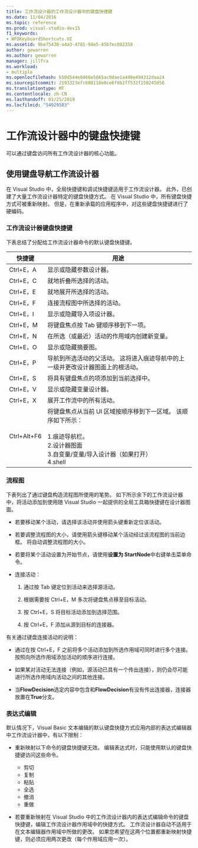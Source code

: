```yaml
---
title: 工作流设计器的工作流设计器中的键盘快捷键
ms.date: 11/04/2016
ms.topic: reference
ms.prod: visual-studio-dev15
f1_keywords:
- WFDKeyboardShortcuts.UI
ms.assetid: 9be75438-a4a3-4781-94e5-45b7ec082358
author: gewarren
ms.author: gewarren
manager: jillfra
ms.workload:
- multiple
ms.openlocfilehash: b50d544e0466e5865ac0dae1a448e494312daa24
ms.sourcegitcommit: 2193323efc608118e0ce6f6b2ff532f158245d56
ms.translationtype: MT
ms.contentlocale: zh-CN
ms.lasthandoff: 01/25/2019
ms.locfileid: "54929583"
---
```

# <a name="keyboard-shortcuts-in-the-workflow-designer"></a>工作流设计器中的键盘快捷键

可以通过键盘访问所有工作流设计器的核心功能。

## <a name="navigating-the-workflow-designer-using-the-keyboard"></a>使用键盘导航工作流设计器

在 Visual Studio 中，全局快捷键和调试快捷键适用于工作流设计器。 此外，已创建了大量工作流设计器特定的键盘快捷方式。 在 Visual Studio 中，所有键盘快捷方式可被重新映射。 但是，在重新承载的应用程序中，对这些键盘快捷键进行了硬编码。

### <a name="workflow-designer-keyboard-shortcuts"></a>工作流设计器键盘快捷键

下表总结了分配给工作流设计器命令的默认键盘快捷键。

|快捷键|用途|
|-|-------------|
|Ctrl+E，A|显示或隐藏参数设计器。|
|Ctrl+E，C|就地折叠所选择的活动。|
|Ctrl+E，E|就地展开所选择的活动。|
|Ctrl+E，F|连接流程图中所选择的活动。|
|Ctrl+E，I|显示或隐藏导入项设计器。|
|Ctrl+E，M|将键盘焦点按 Tab 键顺序移到下一项。|
|Ctrl+E，N|在所选（或最近）活动的作用域内创建新变量。|
|Ctrl+E，O|显示或隐藏摘要图。|
|Ctrl+E，P|导航到所选活动的父活动。 这将进入痕迹导航中的上一级并更改设计器图面上的根活动。|
|Ctrl+E，S|将具有键盘焦点的项添加到当前选择中。|
|Ctrl+E，V|显示或隐藏变量设计器。|
|Ctrl+E，X|展开工作流中的所有活动。|
|Ctrl+Alt+F6|将键盘焦点从当前 UI 区域按顺序移到下一区域。 该顺序如下所示：<br /><br /> 1.痕迹导航栏。<br />2.设计器图面<br />3.自变量/变量/导入设计器（如果打开）<br />4.shell|

### <a name="flowchart"></a>流程图

下表列出了通过键盘构造流程图所使用的笔势。 如下所示余下的工作流设计器中，将活动添加到使用随 Visual Studio 一起提供的全局工具箱快捷键在设计器图面。

- 若要移动某个活动，请选择该活动并使用箭头键重新定位该活动。

- 若要调整流程图的大小，请使用箭头键移动某个活动经过该流程图的当前边框。 将自动调整流程图的大小。

- 若要将某个活动设置为开始节点，请使用**设置为 StartNode**中右键单击菜单命令。

- 连接活动：

    1.  通过按 Tab 键定位到活动来选择源活动。

    2.  根据需要按 Ctrl+E，M 多次将键盘焦点移至目标活动。

    3.  按 Ctrl+E，S 将目标活动添加到选择范围。

    4.  按 Ctrl+E，F 添加从源到目标的连接器。

有关通过键盘连接活动的说明：

- 通过在按 Ctrl+E，F 之前将多个活动添加到所选作用域可同时进行多个连接。按照向所选作用域添加活动的顺序进行连接。

- 如果某对活动无法连接（例如，源活动已具有一个传出连接），则仍会尽可能进行所选作用域内活动之间的其他连接。

- 当**FlowDecision**选定内容中包含和**FlowDecision**有没有传出连接器，连接器放置在**True**分支。

### <a name="expression-editing"></a>表达式编辑

默认情况下，Visual Basic 文本编辑的默认键盘快捷方式应用内部的表达式编辑器中工作流设计器中，有以下限制：

- 重新映射以下命令的键盘快捷键无效。 编辑表达式时，只能使用默认的键盘快捷键访问这些命令。

   - 剪切
   - 复制
   - 粘贴
   - 全选
   - 撤消
   - 重做

- 若要重新映射在 Visual Studio 中的工作流设计器内的表达式编辑命令的键盘快捷键，编辑工作流设计器作用域中的快捷方式。 工作流设计器自动不适用于在文本编辑器作用域中所做的更改。 如果您希望在这两个位置都重新映射快捷键，则必须应用两次更改（每个作用域应用一次）。
